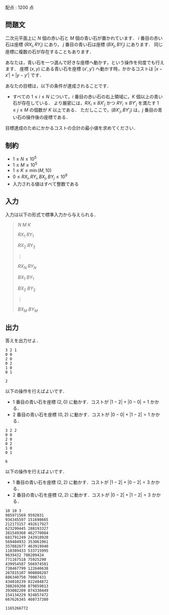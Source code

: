 配点 : $1200$ 点

## 問題文

二次元平面上に $N$ 個の赤い石と $M$ 個の青い石が置かれています．
$i$ 番目の赤い石は座標 $(RX_i,RY_i)$ にあり， $j$ 番目の青い石は座標 $(BX_j,BY_j)$ にあります．
同じ座標に複数の石が存在することもあります．

あなたは，青い石を一つ選んで好きな座標へ動かす，という操作を何度でも行えます．
座標 $(x,y)$ にある青い石を座標 $(x',y')$ へ動かす時，かかるコストは $|x-x'|+|y-y'|$ です．

あなたの目標は，以下の条件が達成されることです．

- すべての $1 \leq i \leq N$ について，$i$ 番目の赤い石の右上領域に，$K$ 個以上の青い石が存在している．
より厳密には，$RX_i \leq BX'_j$ かつ $RY_i \leq BY'_j$ を満たす $1 \leq j \leq M$ の個数が $K$ 以上である．
ただしここで，$(BX'_j,BY'_j)$ は，$j$ 番目の青い石の操作後の座標である．

目標達成のためにかかるコストの合計の最小値を求めてください．

## 制約

- $1 \leq N \leq 10^5$
- $1 \leq M \leq 10^5$
- $1 \leq K \leq \min(M,10)$
- $0 \leq RX_i,RY_i,BX_j,BY_j \leq 10^9$
- 入力される値はすべて整数である

## 入力

入力は以下の形式で標準入力から与えられる．

> $N$ $M$ $K$
> 
> $RX_1$ $RY_1$
> 
> $RX_2$ $RY_2$
> 
> $\vdots$
> 
> $RX_N$ $RY_N$
> 
> $BX_1$ $BY_1$
> 
> $BX_2$ $BY_2$
> 
> $\vdots$
> 
> $BX_M$ $BY_M$

## 出力

答えを出力せよ．

```input1
3 2 1
0 0
2 0
0 2
1 0
0 1
```

```output1
2
```

以下の操作を行えばよいです．

- $1$ 番目の青い石を座標 $(2,0)$ に動かす．コストが $|1-2|+|0-0|=1$ かかる．
- $2$ 番目の青い石を座標 $(0,2)$ に動かす．コストが $|0-0|+|1-2|=1$ かかる．

```input2
3 2 2
0 0
2 0
0 2
1 0
0 1
```

```output2
6
```

以下の操作を行えばよいです．

- $1$ 番目の青い石を座標 $(2,2)$ に動かす．コストが $|1-2|+|0-2|=3$ かかる．
- $2$ 番目の青い石を座標 $(2,2)$ に動かす．コストが $|0-2|+|1-2|=3$ かかる．

```input3
10 10 3
985971569 9592031
934345597 151698665
212173157 492617927
623299445 288193327
381549360 462770084
681791249 242910920
569404932 353061961
357882677 463919940
110389433 533715995
9639432 700209424
771167518 75925290
439954587 566974581
738467799 122646638
267815107 900808287
886340750 70087431
434010239 822484872
388269208 879859813
393002209 874330449
154134229 924857472
667626345 460737380
```

```output3
1165266772
```